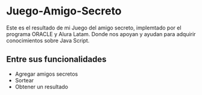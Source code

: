 # Juego-Amigo-Secreto
<p>Este es el resultado de mi Juego del amigo secreto, implemtado por el programa ORACLE y Alura Latam. Donde nos apoyan y ayudan para adquirir conocimientos sobre Java Script.</p>

<h2>Entre sus funcionalidades</h2>
<ul>
<li>Agregar amigos secretos</li>
<li>Sortear</li>
<li>Obtener un resultado</li>
  
</ul>
